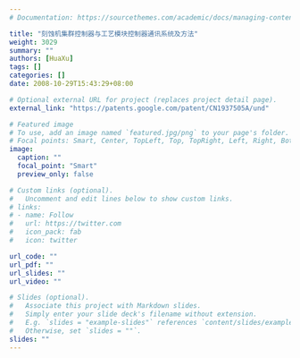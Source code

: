 ```yaml
---
# Documentation: https://sourcethemes.com/academic/docs/managing-content/

title: "刻蚀机集群控制器与工艺模块控制器通讯系统及方法"
weight: 3029
summary: ""
authors: [HuaXu]
tags: []
categories: []
date: 2008-10-29T15:43:29+08:00

# Optional external URL for project (replaces project detail page).
external_link: "https://patents.google.com/patent/CN1937505A/und"

# Featured image
# To use, add an image named `featured.jpg/png` to your page's folder.
# Focal points: Smart, Center, TopLeft, Top, TopRight, Left, Right, BottomLeft, Bottom, BottomRight.
image:
  caption: ""
  focal_point: "Smart"
  preview_only: false

# Custom links (optional).
#   Uncomment and edit lines below to show custom links.
# links:
# - name: Follow
#   url: https://twitter.com
#   icon_pack: fab
#   icon: twitter

url_code: ""
url_pdf: ""
url_slides: ""
url_video: ""

# Slides (optional).
#   Associate this project with Markdown slides.
#   Simply enter your slide deck's filename without extension.
#   E.g. `slides = "example-slides"` references `content/slides/example-slides.md`.
#   Otherwise, set `slides = ""`.
slides: ""
---
```

